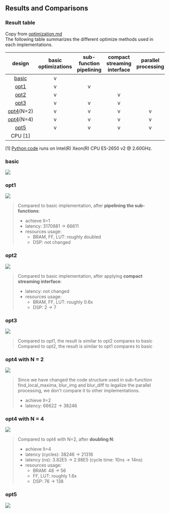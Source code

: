 
## Results and Comparisons

### Result table
Copy from [optimization.md](./optimization.md)  
The following table summarizes the different optimize methods used in each implementations.

| design                    | basic optimizations | sub-function pipelining | compact streaming interface | parallel processing | m_axi interface | latency (ms) | BRAM | DSP | FF | LUT |
| :-----------------------------: | :-----------------: |:-----------------------:|:---------------------------:|:-------------------:|:---------------:| :------------: |:----:|:---:|:----:|:-----:|
| [basic](./../src/kernel_basic/) |         v           |                         |                             |                     |                 | 31.708  |  80  | 2 | 9214 | 10352 |
| [opt1](./../src/kernel_opt1/)   |         v           |            v            |                             |                     |                 | 0.666   |  164 | 2 | 17557| 15446 |
| [opt2](./../src/kernel_opt2/)   |         v           |                         |              v              |                     |                 | 31.708  | 54 | 7  | 6821 | 8644 |
| [opt3](./../src/kernel_opt3/)   |         v           |            v            |              v              |                     |                 |  0.666 | 116 | 38 | 14468 | 12463 |
| [opt4](./../src/kernel_opt4/)(N=2)   |         v      |            v            |              v              |          v          |                 | 0.382 | 48 | 76  | 15965 | 16721 |
| [opt4](./../src/kernel_opt4/)(N=4)   |         v      |            v            |              v              |          v          |                 | 0.298 | 56 | 138 | 23465 | 26791 |
| [opt5](./../src/kernel_opt5/)   |         v           |            v            |              v              |          v          |       v         | 0.384 | 112 | 76 | 30157 | 45530 |
| CPU [1]                         |                     |                         |                             |                     |                 | 235 | x | x | x | x |

[1] [Python code](./../src/host/HCD.py) runs on Intel(R) Xeon(R) CPU E5-2650 v2 @ 2.60GHz.

### basic
![](https://i.imgur.com/uX4Ui8P.png)

### opt1
![](https://i.imgur.com/FGn68QL.png)
> Compared to basic implementation, after **pipelining the sub-functions**:
> * achieve II=1
> * latency: 3170881 -> 66611
> * resources usage:
>     * BRAM, FF, LUT: roughly doubled
>     * DSP: not changed


### opt2
![](https://i.imgur.com/qlO3ITu.png)
> Compared to basic implementation, after applying **compact streaming interface**:
> * latency: not changed
> * resources usage:
>     * BRAM, FF, LUT: roughly 0.6x
>     * DSP: 2 -> 7

### opt3
![](https://i.imgur.com/z3P3V5W.png)
> Compared to opt1, the result is similar to opt2 compares to basic  
> Compared to opt2, the result is similar to opt1 compares to basic

### opt4 with N = 2
![](https://i.imgur.com/fktOwD9.png)
> Since we have changed the code structure used in sub-function find_local_maxima, blur_img and blur_diff to legalize the parallel processing, we don't compare it to other implementations.
> * achieve II=2
> * latency: 66622 -> 38246

### opt4 with N = 4
![](https://i.imgur.com/LOUZraa.png)
> Compared to opt4 with N=2, after **doubling N**:
> * achieve II=4
> * latency (cycles): 38246 -> 21316
> * latency (ns): 3.82E5 -> 2.98E5 (cycle time: 10ns -> 14ns)
> * resources usage:
>     * BRAM: 48 -> 56
>     * FF, LUT: roughly 1.6x
>     * DSP: 76 -> 138

### opt5
![](https://i.imgur.com/hQCXHwP.png)
